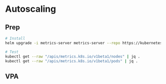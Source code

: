 # Autoscaling

## Prep

```bash
# Install
helm upgrade -i metrics-server metrics-server --repo https://kubernetes-sigs.github.io/metrics-server/ -n kube-system -f values-metrics-server.yaml

# Test
kubectl get --raw "/apis/metrics.k8s.io/v1beta1/nodes" | jq .
kubectl get --raw "/apis/metrics.k8s.io/v1beta1/pods" | jq .
```

## VPA

```bash
```
